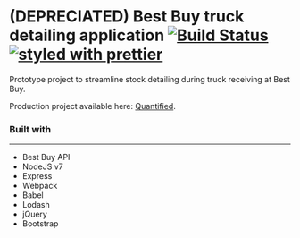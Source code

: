 # (DEPRECIATED) Best Buy truck detailing application [![Build Status](https://travis-ci.org/chrstntdd/bby-app.svg?branch=master)](https://travis-ci.org/chrstntdd/bby-app) [![styled with prettier](https://img.shields.io/badge/styled_with-prettier-ff69b4.svg)](https://github.com/prettier/prettier)

Prototype project to streamline stock detailing during truck receiving at Best Buy.

Production project available here: [Quantified](https://github.com/chrstntdd/bby-react).


### Built with
---
+ Best Buy API
+ NodeJS v7
+ Express
+ Webpack
+ Babel
+ Lodash
+ jQuery
+ Bootstrap
